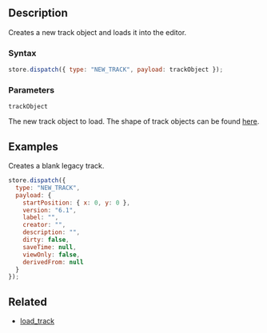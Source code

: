 ## Description

Creates a new track object and loads it into the editor.

### Syntax

```js
store.dispatch({ type: "NEW_TRACK", payload: trackObject });
```

### Parameters

`trackObject`

The new track object to load. The shape of track objects can be found [here](../External/track_template.js).

## Examples

Creates a blank legacy track.

```js
store.dispatch({
  type: "NEW_TRACK",
  payload: {
    startPosition: { x: 0, y: 0 },
    version: "6.1",
    label: "",
    creator: "",
    description: "",
    dirty: false,
    saveTime: null,
    viewOnly: false,
    derivedFrom: null
  }
});
```

## Related

- [load_track](./load_track.md)

